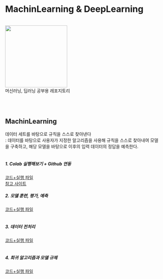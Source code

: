 # MachinLearning & DeepLearning 
<br>
<img src = "https://github.com/Vida0822/Algorithm_Study/assets/132312673/3bd4c17a-42ec-4fab-b50b-949852cdc08d" width = "200"></img><br>
머신러닝, 딥러닝 공부용 레포지토리

<br> <br> 
## MachinLearning
데이터 세트를 바탕으로 규칙을 스스로 찾아낸다 <br>
: 데이터를 바탕으로 사용자가 지정한 알고리즘을 사용해 규칙을 스스로 찾아내여 모델을 구축하고, 해당 모델을 바탕으로 이후의 입력 데이터의 정답을 예측한다.  <br>
 <br>
##### 1. Colab 실행해보기 + Github 연동 <br> 
[코드+실행 파일](https://github.com/Vida0822/MachinLearning_Basic/blob/3d477fe16c77e8edce1d10ec5ca3e4c9bc715353/Hello%20World.ipynb) <br>
[참고 사이트](https://heytech.tistory.com/393) 
<br> 

##### 2. 모델 훈련, 평가, 예측 <br> 
[코드+실행 파일](https://github.com/Vida0822/MachinLearning_Basic/blob/83dff24ca27bdf23535c413089a91e4ca3deaeb9/BreamAndSmelt.ipynb) <br> 
<br> 

##### 3. 데이터 전처리 <br>
[코드+실행 파일](https://github.com/Vida0822/MachinLearning_Basic/blob/7f6dd47b1a7c3f1e1d2d5efbd10155196bb9c295/preprocessiong_data.ipynb) <br>
<br>

##### 4. 회귀 알고리즘과 모델 규제 <br>
[코드+실행 파일](https://github.com/Vida0822/MachinLearning_Basic/blob/697b5b1c3873c28f49e7893c8a5ccd15d92b028b/preprocessiong_data.ipynb) <br>
<br>
